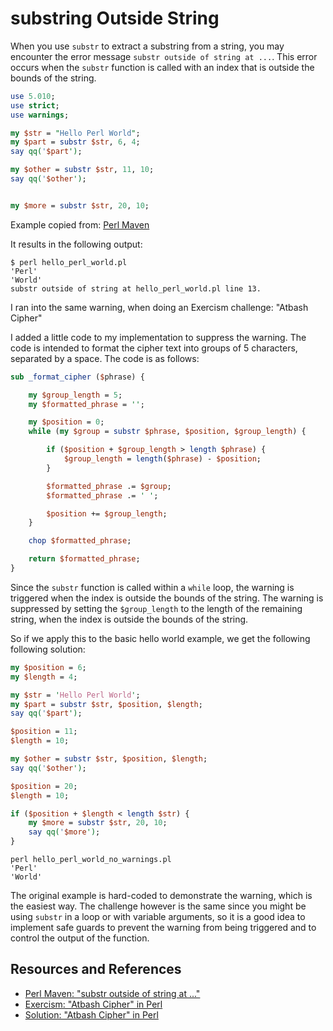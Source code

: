 # substring Outside String

When you use `substr` to extract a substring from a string, you may encounter the error message `substr outside of string at ...`. This error occurs when the `substr` function is called with an index that is outside the bounds of the string.

```perl
use 5.010;
use strict;
use warnings;

my $str = "Hello Perl World";
my $part = substr $str, 6, 4;
say qq('$part');

my $other = substr $str, 11, 10;
say qq('$other');


my $more = substr $str, 20, 10;
```

Example copied from: [Perl Maven][PERLMAVEN]

It results in the following output:

```shell
$ perl hello_perl_world.pl
'Perl'
'World'
substr outside of string at hello_perl_world.pl line 13.
```

I ran into the same warning, when doing an Exercism challenge: "Atbash Cipher"

I added a little code to my implementation to suppress the warning. The code is intended to format the cipher text into groups of 5 characters, separated by a space. The code is as follows:

```perl
sub _format_cipher ($phrase) {

    my $group_length = 5;
    my $formatted_phrase = '';

    my $position = 0;
    while (my $group = substr $phrase, $position, $group_length) {

        if ($position + $group_length > length $phrase) {
            $group_length = length($phrase) - $position;
        }

        $formatted_phrase .= $group;
        $formatted_phrase .= ' ';

        $position += $group_length;
    }

    chop $formatted_phrase;

    return $formatted_phrase;
}
```

Since the `substr` function is called within a `while` loop, the warning is triggered when the index is outside the bounds of the string. The warning is suppressed by setting the `$group_length` to the length of the remaining string, when the index is outside the bounds of the string.

So if we apply this to the basic hello world example, we get the following following solution:

```perl
my $position = 6;
my $length = 4;

my $str = 'Hello Perl World';
my $part = substr $str, $position, $length;
say qq('$part');

$position = 11;
$length = 10;

my $other = substr $str, $position, $length;
say qq('$other');

$position = 20;
$length = 10;

if ($position + $length < length $str) {
    my $more = substr $str, 20, 10;
    say qq('$more');
}
```

```shell
perl hello_perl_world_no_warnings.pl
'Perl'
'World'
```

The original example is hard-coded to demonstrate the warning, which is the easiest way. The challenge however is the same since you might be using `substr` in a loop or with variable arguments, so it is a good idea to implement safe guards to prevent the warning from being triggered and to control the output of the function.

## Resources and References

- [Perl Maven: "substr outside of string at ..."][PERLMAVEN]
- [Exercism: "Atbash Cipher" in Perl][EXERCISM_PERL]
- [Solution: "Atbash Cipher" in Perl][EXERCISM_PERL_SOLUTION]

[PERLMAVEN]: https://perlmaven.com/substr-outside-of-string
[EXERCISM_PERL]: https://exercism.org/tracks/perl5/exercises/atbash-cipher
[EXERCISM_PERL_SOLUTION]: https://exercism.org/tracks/perl5/exercises/atbash-cipher/iterations
